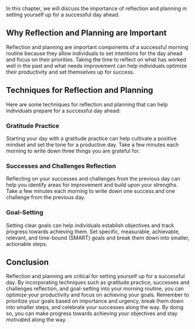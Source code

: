 
In this chapter, we will discuss the importance of reflection and planning in setting yourself up for a successful day ahead.

Why Reflection and Planning are Important
-----------------------------------------

Reflection and planning are important components of a successful morning routine because they allow individuals to set intentions for the day ahead and focus on their priorities. Taking the time to reflect on what has worked well in the past and what needs improvement can help individuals optimize their productivity and set themselves up for success.

Techniques for Reflection and Planning
--------------------------------------

Here are some techniques for reflection and planning that can help individuals prepare for a successful day ahead:

### Gratitude Practice

Starting your day with a gratitude practice can help cultivate a positive mindset and set the tone for a productive day. Take a few minutes each morning to write down three things you are grateful for.

### Successes and Challenges Reflection

Reflecting on your successes and challenges from the previous day can help you identify areas for improvement and build upon your strengths. Take a few minutes each morning to write down one success and one challenge from the previous day.

### Goal-Setting

Setting clear goals can help individuals establish objectives and track progress towards achieving them. Set specific, measurable, achievable, relevant, and time-bound (SMART) goals and break them down into smaller, actionable steps.

Conclusion
----------

Reflection and planning are critical for setting yourself up for a successful day. By incorporating techniques such as gratitude practice, successes and challenges reflection, and goal-setting into your morning routine, you can optimize your productivity and focus on achieving your goals. Remember to prioritize your goals based on importance and urgency, break them down into smaller steps, and celebrate your successes along the way. By doing so, you can make progress towards achieving your objectives and stay motivated along the way.
